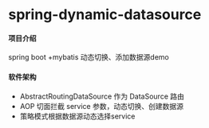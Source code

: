 # spring-dynamic-datasource

#### 项目介绍
spring boot +mybatis 动态切换、添加数据源demo

#### 软件架构
- AbstractRoutingDataSource 作为 DataSource 路由
- AOP 切面拦截 service 参数，动态切换、创建数据源
- 策略模式根据数据源动态选择service

